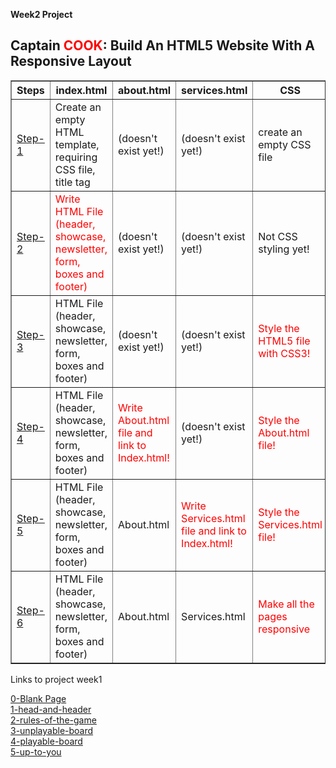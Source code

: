 <p><strong>Week2 Project</strong></p>

<body>
  
  <h2>Captain <span style=color:red>COOK</span>: Build An HTML5 Website With A Responsive Layout</h2>
 
  <table width="70%" border="1">
    <thead>
      <tr>
        <th>Steps</th>
        <th>index.html</th>
        <th>about.html</th>
        <th>services.html</th>
        <th>CSS</th>
      </tr>
    </thead>
    <tbody>
      <tr>
        <td><a href="https://mert1980.github.io/HTML-CSS-GitHub/homework/week-2-project/Step1/home.html">Step-1</a> </td>
        <td>Create an empty HTML template, requiring CSS file, title tag</td>
        <td>(doesn't exist yet!)</td>
        <td>(doesn't exist yet!)</td>
        <td>create an empty CSS file</td>
      </tr>
    <tbody>
     <tbody>
        <tr>
          <td><a href="https://mert1980.github.io/HTML-CSS-GitHub/homework/week-2-project/Step2/home.html">Step-2</a> </td>
          <td style=color:red>Write HTML File (header, showcase, newsletter, form, boxes and footer)</td>
          <td>(doesn't exist yet!)</td>
          <td>(doesn't exist yet!)</td>
          <td>Not CSS styling yet!</td>
        </tr>
    <tbody>
    <tbody>
        <tr>
          <td><a href="https://mert1980.github.io/HTML-CSS-GitHub/homework/week-2-project/Step3/home.html">Step-3</a></td>
          <td>HTML File (header, showcase, newsletter, form, boxes and footer)</td>
          <td>(doesn't exist yet!)</td>
          <td>(doesn't exist yet!)</td>
          <td style=color:red>Style the HTML5 file with CSS3!</td>
        </tr>
    <tbody>
        <tbody>
            <tr>
              <td><a href="https://mert1980.github.io/HTML-CSS-GitHub/homework/week-2-project/Step4/home.html">Step-4</a></td>
              <td>HTML File (header, showcase, newsletter, form, boxes and footer)</td>
              <td style=color:red >Write About.html file and link to Index.html!</td>
              <td>(doesn't exist yet!)</td>
              <td style=color:red>Style the About.html file!</td>
            </tr>
        <tbody>
            <tbody>
                <tr>
                  <td><a href="https://mert1980.github.io/HTML-CSS-GitHub/homework/week-2-project/Step5/home.html">Step-5</a></td>
                  <td>HTML File (header, showcase, newsletter, form, boxes and footer)</td>
                  <td>About.html</td>
                  <td style=color:red>Write Services.html file and link to Index.html!</td>
                  <td style=color:red>Style the Services.html file!</td>
                </tr>
            <tbody>
                <tbody>
                    <tbody>
                        <tr>
                          <td><a href="https://mert1980.github.io/HTML-CSS-GitHub/homework/week-2-project/Step6/home.html">Step-6</a></td>
                          <td>HTML File (header, showcase, newsletter, form, boxes and footer)</td>
                          <td>About.html</td>
                          <td>Services.html</td>
                          <td style=color:red>Make all the pages responsive</td>
                        </tr>
                <tbody>
  </table>
</body>

<p>Links to project week1</p>
<a href="https://mert1980.github.io/HTML-CSS-GitHub/homework/week-1-project/0-blank-page-setup">0-Blank Page</a><br>
<a href="https://mert1980.github.io/HTML-CSS-GitHub/homework/week-1-project/1-head-and-header">1-head-and-header</a><br>
<a href="https://mert1980.github.io/HTML-CSS-GitHub/homework/week-1-project/2-rules-of-the-game">2-rules-of-the-game</a><br>
<a href="https://mert1980.github.io/HTML-CSS-GitHub/homework/week-1-project/3-unplayable-board">3-unplayable-board</a><br>
<a href="https://mert1980.github.io/HTML-CSS-GitHub/homework/week-1-project/4-playable-board">4-playable-board</a><br>
<a href="https://mert1980.github.io/HTML-CSS-GitHub/homework/week-1-project/5-up-to-you">5-up-to-you</a><br><br>


